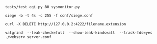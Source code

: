 ```shell
tests/test_cgi.py 80 sysmonitor.py
```

```shell
siege -b -t 4s -c 255 -f conf/siege.conf
```

```shell
curl -X DELETE http://127.0.0.2:4222/filename.extension
```

```shell
valgrind  --leak-check=full  --show-leak-kinds=all  --track-fds=yes ./webserv server.conf 
```

